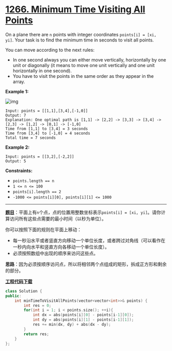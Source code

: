 # [1266. Minimum Time Visiting All Points](https://leetcode.com/problems/minimum-time-visiting-all-points/)

On a plane there are `n` points with integer coordinates `points[i] = [xi, yi]`. Your task is to find the minimum time in seconds to visit all points.

You can move according to the next rules:

- In one second always you can either move vertically, horizontally by one unit or diagonally (it means to move one unit vertically and one unit horizontally in one second).
- You have to visit the points in the same order as they appear in the array.



**Example 1:**

![img](https://assets.leetcode.com/uploads/2019/11/14/1626_example_1.PNG)

```
Input: points = [[1,1],[3,4],[-1,0]]
Output: 7
Explanation: One optimal path is [1,1] -> [2,2] -> [3,3] -> [3,4] -> [2,3] -> [1,2] -> [0,1] -> [-1,0]
Time from [1,1] to [3,4] = 3 seconds
Time from [3,4] to [-1,0] = 4 seconds
Total time = 7 seconds
```

**Example 2:**

```
Input: points = [[3,2],[-2,2]]
Output: 5
```



**Constraints:**

- `points.length == n`
- `1 <= n <= 100`
- `points[i].length == 2`
- `-1000 <= points[i][0], points[i][1] <= 1000`

-----

**[题目](https://leetcode-cn.com/problems/minimum-time-visiting-all-points)**：平面上有`n`个点，点的位置用整数坐标表示`points[i] = [xi, yi]`。请你计算访问所有这些点需要的最小时间（以秒为单位）。

你可以按照下面的规则在平面上移动：

- 每一秒沿水平或者竖直方向移动一个单位长度，或者跨过对角线（可以看作在一秒内向水平和竖直方向各移动一个单位长度）。
- 必须按照数组中出现的顺序来访问这些点。

**思路**：因为必须按顺序访问点，所以将相邻两个点组成的矩形，拆成正方形和剩余的部分。

[**工程代码下载**](https://github.com/shenkh/leetcode)

```cpp
class Solution {
public:
    int minTimeToVisitAllPoints(vector<vector<int>>& points) {
        int res = 0;
        for(int i = 1; i < points.size(); ++i){
            int dx = abs(points[i][0] - points[i-1][0]);
            int dy = abs(points[i][1] - points[i-1][1]);
            res += min(dx, dy) + abs(dx - dy);
        }
        return res;
    }
};
```
